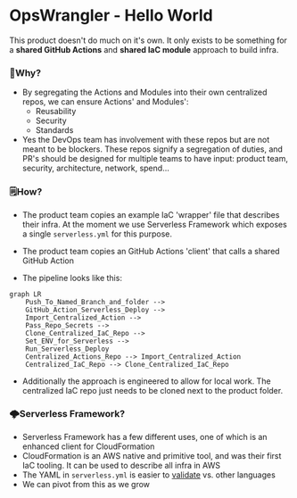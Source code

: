 # OpsWrangler - Hello World
This product doesn't do much on it's own. It only exists to be something for a **shared GitHub Actions** and **shared IaC module** approach to build infra.

### 🤔Why?

- By segregating the Actions and Modules into their own centralized repos, we can ensure Actions' and Modules':
  - Reusability
  - Security
  - Standards
- Yes the DevOps team has involvement with these repos but are not meant to be blockers. These repos signify a segregation of duties, and PR's should be designed for multiple teams to have input: product team, security, architecture, network, spend...

### 🗒️How?

- The product team copies an example IaC 'wrapper' file that describes their infra. At the moment we use Serverless Framework which exposes a single `serverless.yml` for this purpose.

- The product team copies an GitHub Actions 'client' that calls a shared GitHub Action

- The pipeline looks like this:

```mermaid
graph LR
    Push_To_Named_Branch_and_folder -->
    GitHub_Action_Serverless_Deploy -->
    Import_Centralized_Action -->
    Pass_Repo_Secrets -->
    Clone_Centralized_IaC_Repo -->
    Set_ENV_for_Serverless -->
    Run_Serverless_Deploy
    Centralized_Actions_Repo --> Import_Centralized_Action
    Centralized_IaC_Repo --> Clone_Centralized_IaC_Repo
```

- Additionally the approach is engineered to allow for local work. The centralized IaC repo just needs to be cloned next to the product folder.

### 🌩️Serverless Framework?

- Serverless Framework has a few different uses, one of which is an enhanced client for CloudFormation
- CloudFormation is an AWS native and primitive tool, and was their first IaC tooling. It can be used to describe all infra in AWS
- The YAML in `serverless.yml` is easier to [validate](https://cuelang.org/docs/integrations/yaml/) vs. other languages
- We can pivot from this as we grow
